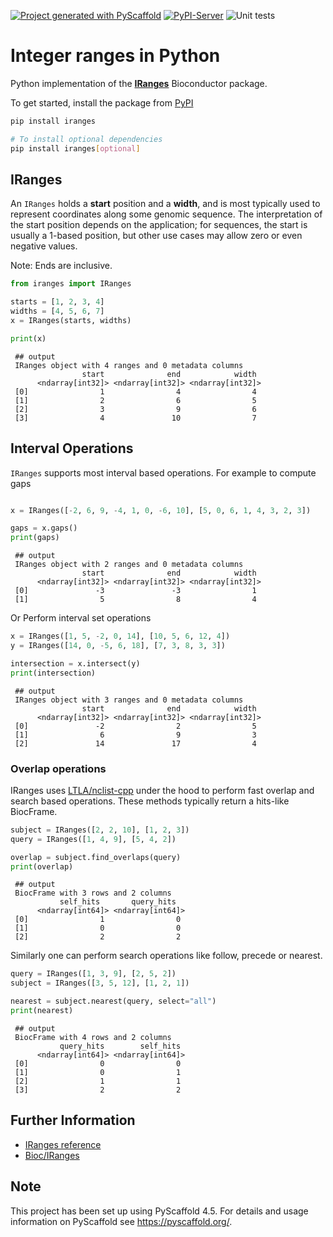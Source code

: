 <!-- These are examples of badges you might want to add to your README:
     please update the URLs accordingly

[![Built Status](https://api.cirrus-ci.com/github/<USER>/IRanges.svg?branch=main)](https://cirrus-ci.com/github/<USER>/IRanges)
[![ReadTheDocs](https://readthedocs.org/projects/IRanges/badge/?version=latest)](https://IRanges.readthedocs.io/en/stable/)
[![Coveralls](https://img.shields.io/coveralls/github/<USER>/IRanges/main.svg)](https://coveralls.io/r/<USER>/IRanges)
[![PyPI-Server](https://img.shields.io/pypi/v/IRanges.svg)](https://pypi.org/project/IRanges/)
[![Conda-Forge](https://img.shields.io/conda/vn/conda-forge/IRanges.svg)](https://anaconda.org/conda-forge/IRanges)
[![Monthly Downloads](https://pepy.tech/badge/IRanges/month)](https://pepy.tech/project/IRanges)
[![Twitter](https://img.shields.io/twitter/url/http/shields.io.svg?style=social&label=Twitter)](https://twitter.com/IRanges)
-->

[![Project generated with PyScaffold](https://img.shields.io/badge/-PyScaffold-005CA0?logo=pyscaffold)](https://pyscaffold.org/)
[![PyPI-Server](https://img.shields.io/pypi/v/IRanges.svg)](https://pypi.org/project/IRanges/)
![Unit tests](https://github.com/BiocPy/IRanges/actions/workflows/run-tests.yml/badge.svg)

# Integer ranges in Python

Python implementation of the [**IRanges**](https://bioconductor.org/packages/IRanges) Bioconductor package.

To get started, install the package from [PyPI](https://pypi.org/project/IRanges/)

```bash
pip install iranges

# To install optional dependencies
pip install iranges[optional]
```

## IRanges

An `IRanges` holds a **start** position and a **width**, and is most typically used to represent coordinates along some genomic sequence. The interpretation of the start position depends on the application; for sequences, the start is usually a 1-based position, but other use cases may allow zero or even negative values.

Note: Ends are inclusive.

```python
from iranges import IRanges

starts = [1, 2, 3, 4]
widths = [4, 5, 6, 7]
x = IRanges(starts, widths)

print(x)
```

     ## output
     IRanges object with 4 ranges and 0 metadata columns
                    start              end            width
          <ndarray[int32]> <ndarray[int32]> <ndarray[int32]>
     [0]                1                4                4
     [1]                2                6                5
     [2]                3                9                6
     [3]                4               10                7

## Interval Operations

`IRanges` supports most interval based operations. For example to compute gaps

```python

x = IRanges([-2, 6, 9, -4, 1, 0, -6, 10], [5, 0, 6, 1, 4, 3, 2, 3])

gaps = x.gaps()
print(gaps)
```

     ## output
     IRanges object with 2 ranges and 0 metadata columns
                    start              end            width
          <ndarray[int32]> <ndarray[int32]> <ndarray[int32]>
     [0]               -3               -3                1
     [1]                5                8                4

Or Perform interval set operations

```python
x = IRanges([1, 5, -2, 0, 14], [10, 5, 6, 12, 4])
y = IRanges([14, 0, -5, 6, 18], [7, 3, 8, 3, 3])

intersection = x.intersect(y)
print(intersection)
```

     ## output
     IRanges object with 3 ranges and 0 metadata columns
                    start              end            width
          <ndarray[int32]> <ndarray[int32]> <ndarray[int32]>
     [0]               -2                2                5
     [1]                6                9                3
     [2]               14               17                4

### Overlap operations

IRanges uses [LTLA/nclist-cpp](https://github.com/LTLA/nclist-cpp) under the hood to perform fast overlap and search based operations. These methods typically return a hits-like BiocFrame.

```python
subject = IRanges([2, 2, 10], [1, 2, 3])
query = IRanges([1, 4, 9], [5, 4, 2])

overlap = subject.find_overlaps(query)
print(overlap)
```

     ## output
     BiocFrame with 3 rows and 2 columns
               self_hits       query_hits
          <ndarray[int64]> <ndarray[int64]>
     [0]                1                0
     [1]                0                0
     [2]                2                2

Similarly one can perform search operations like follow, precede or nearest.

```python
query = IRanges([1, 3, 9], [2, 5, 2])
subject = IRanges([3, 5, 12], [1, 2, 1])

nearest = subject.nearest(query, select="all")
print(nearest)
```

     ## output
     BiocFrame with 4 rows and 2 columns
               query_hits        self_hits
          <ndarray[int64]> <ndarray[int64]>
     [0]                0                0
     [1]                0                1
     [2]                1                1
     [3]                2                2

## Further Information

- [IRanges reference](https://biocpy.github.io/IRanges/api/iranges.html#iranges-package)
- [Bioc/IRanges](https://bioconductor.org/packages/release/bioc/html/IRanges.html)


<!-- pyscaffold-notes -->

## Note

This project has been set up using PyScaffold 4.5. For details and usage
information on PyScaffold see https://pyscaffold.org/.
